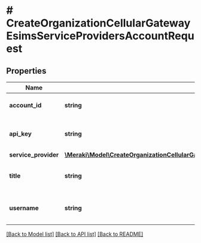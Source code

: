 # # CreateOrganizationCellularGatewayEsimsServiceProvidersAccountRequest

## Properties

Name | Type | Description | Notes
------------ | ------------- | ------------- | -------------
**account_id** | **string** | Service provider account ID |
**api_key** | **string** | Service provider account API key |
**service_provider** | [**\Meraki\Model\CreateOrganizationCellularGatewayEsimsServiceProvidersAccountRequestServiceProvider**](CreateOrganizationCellularGatewayEsimsServiceProvidersAccountRequestServiceProvider.md) |  |
**title** | **string** | Service provider account name |
**username** | **string** | Service provider account username |

[[Back to Model list]](../../README.md#models) [[Back to API list]](../../README.md#endpoints) [[Back to README]](../../README.md)
